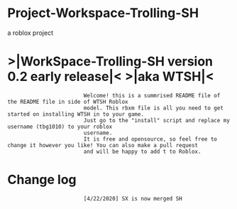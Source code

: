 # Project-Workspace-Trolling-SH
 a roblox project

 #                          >|WorkSpace-Trolling-SH version 0.2 early release|< >|aka WTSH|<
                            Welcome! this is a summrised README file of the README file in side of WTSH Roblox
                            model. This rbxm file is all you need to get started on installing WTSH in to your game.
                            Just go to the "install" script and replace my username (tbg1010) to your roblox
                            username.
                            It is free and opensource, so feel free to change it however you like! You can also make a pull request
                            and will be happy to add t to Roblox.
#                           Change log 
                            [4/22/2020] SX is now merged SH 
